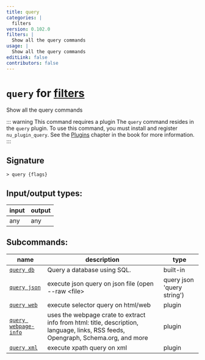 ```yaml
---
title: query
categories: |
  filters
version: 0.102.0
filters: |
  Show all the query commands
usage: |
  Show all the query commands
editLink: false
contributors: false
---
```

<!-- This file is automatically generated. Please edit the command in https://github.com/nushell/nushell instead. -->

# `query` for [filters](/commands/categories/filters.md)

<div class='command-title'>Show all the query commands</div>

::: warning This command requires a plugin
The `query` command resides in the `query` plugin.
To use this command, you must install and register `nu_plugin_query`.
See the [Plugins](/book/plugins.html) chapter in the book for more information.
:::


## Signature

```> query {flags} ```


## Input/output types:

| input | output |
| ----- | ------ |
| any   | any    |


## Subcommands:

| name                                                         | description                                                                                                                       | type     |
| ------------------------------------------------------------ | --------------------------------------------------------------------------------------------------------------------------------- | -------- |
| [`query db`](/commands/docs/query_db.md)                     | Query a database using SQL.                                                                                                       | built-in |
| [`query json`](/commands/docs/query_json.md)                 | execute json query on json file (open --raw \<file\> | query json 'query string')                                                 | plugin   |
| [`query web`](/commands/docs/query_web.md)                   | execute selector query on html/web                                                                                                | plugin   |
| [`query webpage-info`](/commands/docs/query_webpage-info.md) | uses the webpage crate to extract info from html: title, description, language, links, RSS feeds, Opengraph, Schema.org, and more | plugin   |
| [`query xml`](/commands/docs/query_xml.md)                   | execute xpath query on xml                                                                                                        | plugin   |